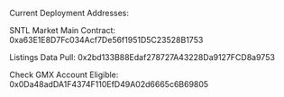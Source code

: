 Current Deployment Addresses:


SNTL Market Main Contract: 0xa63E1E8D7Fc034Acf7De56f1951D5C23528B1753

Listings Data Pull: 0x2bd133B88Edaf278727A43228Da9127FCD8a9753

Check GMX Account Eligible: 0x0Da48adDA1F4374F110EfD49A02d6665c6B69805
